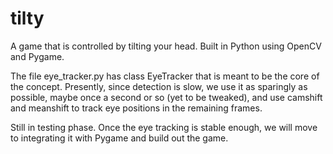 # tilty
A game that is controlled by tilting your head. Built in Python using OpenCV and Pygame.

The file eye_tracker.py has class EyeTracker that is meant to be the core of the concept. Presently, since detection is slow, we use it as sparingly as possible, maybe once a second or so (yet to be tweaked), and use camshift and meanshift to track eye positions in the remaining frames.

Still in testing phase. Once the eye tracking is stable enough, we will move to integrating it with Pygame and build out the game. 
